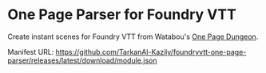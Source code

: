 # One Page Parser for Foundry VTT

Create instant scenes for Foundry VTT from Watabou's [One Page Dungeon](https://watabou.itch.io/one-page-dungeon).

Manifest URL: https://github.com/TarkanAl-Kazily/foundryvtt-one-page-parser/releases/latest/download/module.json
